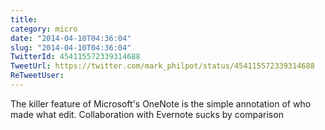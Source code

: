 ```yaml
---
title: 
category: micro
date: "2014-04-10T04:36:04"
slug: "2014-04-10T04:36:04"
TwitterId: 454115572339314688
TweetUrl: https://twitter.com/mark_philpot/status/454115572339314688
ReTweetUser: 
---
```


The killer feature of Microsoft's OneNote is the simple annotation of who made what edit. Collaboration with Evernote sucks by comparison